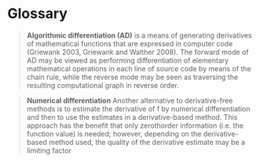 # Glossary

> __Algorithmic differentiation (AD)__ is a means of generating derivatives of
mathematical functions that are expressed in computer code (Griewank
2003, Griewank and Walther 2008). The forward mode of AD may be viewed
as performing differentiation of elementary mathematical operations in each
line of source code by means of the chain rule, while the reverse mode may
be seen as traversing the resulting computational graph in reverse order.


> __Numerical differentiation__ Another alternative to derivative-free methods is to estimate the derivative of f by numerical differentiation and then to use the estimates in a
derivative-based method. This approach has the benefit that only zerothorder information (i.e. the function value) is needed; however, depending
on the derivative-based method used, the quality of the derivative estimate
may be a limiting factor